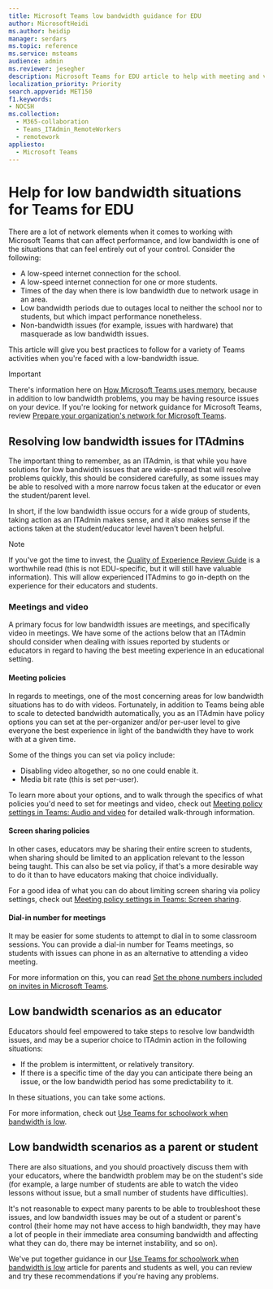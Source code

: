 ```yaml
---
title: Microsoft Teams low bandwidth guidance for EDU
author: MicrosoftHeidi
ms.author: heidip
manager: serdars
ms.topic: reference
ms.service: msteams
audience: admin
ms.reviewer: jesegher
description: Microsoft Teams for EDU article to help with meeting and video issues relating to low bandwidth. Whether you are a parent, an educator, or an ITAdmin, you have options to improve the experience with Teams.
localization_priority: Priority
search.appverid: MET150
f1.keywords:
- NOCSH
ms.collection: 
  - M365-collaboration
  - Teams_ITAdmin_RemoteWorkers
  - remotework
appliesto: 
  - Microsoft Teams
---
```


# Help for low bandwidth situations for Teams for EDU

There are a lot of network elements when it comes to working with Microsoft Teams that can affect performance, and low bandwidth is one of the situations that can feel entirely out of your control. Consider the following:

- A low-speed internet connection for the school.
- A low-speed internet connection for one or more students.
- Times of the day when there is low bandwidth due to network usage in an area.
- Low bandwidth periods due to outages local to neither the school nor to students, but which impact performance nonetheless.
- Non-bandwidth issues (for example, issues with hardware) that masquerade as low bandwidth issues.

This article will give you best practices to follow for a variety of Teams activities when you're faced with a low-bandwidth issue.

> [!IMPORTANT]
> There's information here on [How Microsoft Teams uses memory](teams-memory-usage-perf.md), because in addition to low bandwidth problems, you may be having resource issues on your device. If you're looking for network guidance for Microsoft Teams, review [Prepare your organization's network for Microsoft Teams](prepare-network.md).

## Resolving low bandwidth issues for ITAdmins

The important thing to remember, as an ITAdmin, is that while you have solutions for low bandwidth issues that are wide-spread that will resolve problems quickly, this should be considered carefully, as some issues may be able to resolved with a more narrow focus taken at the educator or even the student/parent level.

In short, if the low bandwidth issue occurs for a wide group of students, taking action as an ITAdmin makes sense, and it also makes sense if the actions taken at the student/educator level haven't been helpful.

> [!NOTE]
> If you've got the time to invest, the [Quality of Experience Review Guide](quality-of-experience-review-guide.md) is a worthwhile read (this is not EDU-specific, but it will still have valuable information). This will allow experienced ITAdmins to go in-depth on the experience for their educators and students.

### Meetings and video

A primary focus for low bandwidth issues are meetings, and specifically video in meetings. We have some of the actions below that an ITAdmin should consider when dealing with issues reported by students or educators in regard to having the best meeting experience in an educational setting.

#### Meeting policies

In regards to meetings, one of the most concerning areas for low bandwidth situations has to do with videos. Fortunately, in addition to Teams being able to scale to detected bandwidth automatically, you as an ITAdmin have policy options you can set at the per-organizer and/or per-user level to give everyone the best experience in light of the bandwidth they have to work with at a given time.

Some of the things you can set via policy include:

- Disabling video altogether, so no one could enable it.
- Media bit rate (this is set per-user).

To learn more about your options, and to walk through the specifics of what policies you'd need to set for meetings and video, check out [Meeting policy settings in Teams: Audio and video](./meeting-policies-audio-and-video.md) for detailed walk-through information.

#### Screen sharing policies

In other cases, educators may be sharing their entire screen to students, when sharing should be limited to an application relevant to the lesson being taught. This can also be set via policy, if that's a more desirable way to do it than to have educators making that choice individually.

For a good idea of what you can do about limiting screen sharing via policy settings, check out [Meeting policy settings in Teams: Screen sharing](./meeting-policies-audio-and-video.md).

#### Dial-in number for meetings

It may be easier for some students to attempt to dial in to some classroom sessions. You can provide a dial-in number for Teams meetings, so students with issues can phone in as an alternative to attending a video meeting.

For more information on this, you can read [Set the phone numbers included on invites in Microsoft Teams](set-the-phone-numbers-included-on-invites-in-teams.md).

## Low bandwidth scenarios as an educator

Educators should feel empowered to take steps to resolve low bandwidth issues, and may be a superior choice to ITAdmin action in the following situations:

- If the problem is intermittent, or relatively transitory.
- If there is a specific time of the day you can anticipate there being an issue, or the low bandwidth period has some predictability to it.

In these situations, you can take some actions.

For more information, check out [Use Teams for schoolwork when bandwidth is low](https://support.office.com/article/use-teams-for-schoolwork-when-bandwidth-is-low-5c5675f7-1b55-471a-9daa-ec1e6df38262).

## Low bandwidth scenarios as a parent or student

There are also situations, and you should proactively discuss them with your educators, where the bandwidth problem may be on the student's side (for example, a large number of students are able to watch the video lessons without issue, but a small number of students have difficulties).

It's not reasonable to expect many parents to be able to troubleshoot these issues, and low bandwidth issues may be out of a student or parent's control (their home may not have access to high bandwidth, they may have a lot of people in their immediate area consuming bandwidth and affecting what they can do, there may be internet instability, and so on).

We've put together guidance in our [Use Teams for schoolwork when bandwidth is low](https://support.office.com/article/use-teams-for-schoolwork-when-bandwidth-is-low-5c5675f7-1b55-471a-9daa-ec1e6df38262) article for parents and students as well, you can review and try these recommendations if you're having any problems.